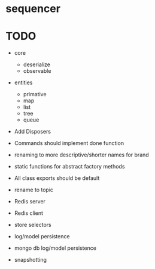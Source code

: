 # sequencer

# TODO
 * core
   - deserialize
   - observable
 * entities
   - primative
   - map
   - list
   - tree
   - queue
  
 * Add Disposers
 * Commands should implement done function
 * renaming to more descriptive/shorter names for brand
 * static functions for abstract factory methods
 * All class exports should be default
 * rename to topic

 * Redis server
 * Redis client
 * store selectors
 * log/model persistence
 * mongo db log/model persistence
 * snapshotting
